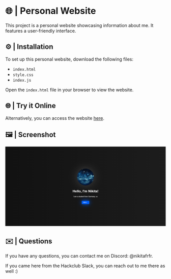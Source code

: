 # 🌐 | Personal Website

This project is a personal website showcasing information about me. It features a user-friendly interface.

## ⚙️ | Installation

To set up this personal website, download the following files:
- `index.html`
- `style.css`
- `index.js`

Open the `index.html` file in your browser to view the website.

## 🌐 | Try it Online

Alternatively, you can access the website [here](https://hackclub.nik-dev.eu/personal-website/).

## 🖼️ | Screenshot

![Screenshot](screenshot.png)

## ✉️ | Questions

If you have any questions, you can contact me on Discord: @nikitafrfr.

If you came here from the Hackclub Slack, you can reach out to me there as well :)
